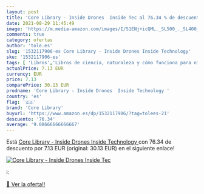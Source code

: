 ```yaml
---
layout: post
title: 'Core Library - Inside Drones  Inside Tec al 76.34 % de descuento'
date: 2021-08-29 11:45:49
image: 'https://m.media-amazon.com/images/I/51ENj+icQML._SL500_._SL400_.jpg'
comments: true
category: ofertas
author: 'tole.es'
slug: '1532117906-es Core Library - Inside Drones Inside Technology'
sku: '1532117906-es'
tags: [ 'Libros','Libros de ciencia, naturaleza y cómo funciona para niños','Libros de electricidad y electrónica para niños','Libros de ordenadores y tecnología para niños','Libros para niños','Libros sobre cómo funcionan las cosas para niños','core library', ]
actualPrice: 7.13 EUR
currency: EUR
price: 7.13
comparePrice: 30.13 EUR
prodname: 'Core Library - Inside Drones  Inside Technology '
country: 'es'
flag: '🇪🇸'
brand: 'Core Library'
buyurl: 'https://www.amazon.es/dp/1532117906/?tag=tolees-21'
descuento: '76.34'
average: '9.08666666666667'
---
```


Está [Core Library - Inside Drones  Inside Technology ](https://www.amazon.es/dp/1532117906/?tag=tolees-21) con 76.34 de descuento por 7.13 EUR (original: 30.13 EUR) en el siguiente enlace!

[![Core Library - Inside Drones  Inside Tec](https://m.media-amazon.com/images/I/51ENj+icQML._SL500_._SL400_.jpg)](https://www.amazon.es/dp/1532117906/?tag=tolees-21)

ℹ️:


[🛒 Ver la oferta!!](https://www.amazon.es/dp/1532117906/?tag=tolees-21)
